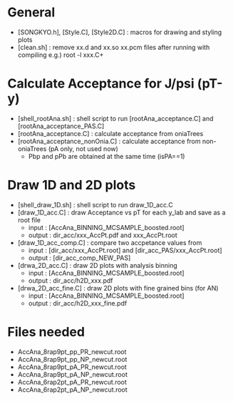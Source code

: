 # General
- [SONGKYO.h], [Style.C], [Style2D.C] : macros for drawing and styling plots
- [clean.sh] : remove xx.d and xx.so xx.pcm files after running with compiling e.g.) root -l xxx.C+

# Calculate Acceptance for J/psi (pT-y)
- [shell_rootAna.sh] : shell script to run [rootAna_acceptance.C] and [rootAna_acceptance_PAS.C]
- [rootAna_acceptance.C] : calculate acceptance from oniaTrees
- [rootAna_acceptance_nonOnia.C] : calculate acceptance from non-oniaTrees (pA only, not used now)
    - Pbp and pPb are obtained at the same time (isPA==1)

# Draw 1D and 2D plots
- [shell_draw_1D.sh] : shell script to run draw_1D_acc.C
- [draw_1D_acc.C] : draw Acceptance vs pT for each y_lab and save as a root file
    - input : [AccAna_BINNING_MCSAMPLE_boosted.root] 
    - output : dir_acc/xxx_AccPt.pdf and xxx_AccPt.root
- [draw_1D_acc_comp.C] : compare two accpetance values from  
    - input : [dir_acc/xxx_AccPt.root] and [dir_acc_PAS/xxx_AccPt.root]
    - output : [dir_acc_comp_NEW_PAS]
- [drwa_2D_acc.C] : draw 2D plots with analysis binning
    - input : [AccAna_BINNING_MCSAMPLE_boosted.root] 
    - output : dir_acc/h2D_xxx.pdf
- [drwa_2D_acc_fine.C] : draw 2D plots with fine grained bins (for AN)
    - input : [AccAna_BINNING_MCSAMPLE_boosted.root] 
    - output : dir_acc/h2D_xxx_fine.pdf

# Files needed
- AccAna_8rap9pt_pp_PR_newcut.root
- AccAna_8rap9pt_pp_NP_newcut.root
- AccAna_8rap9pt_pA_PR_newcut.root
- AccAna_8rap9pt_pA_NP_newcut.root
- AccAna_6rap2pt_pA_PR_newcut.root
- AccAna_6rap2pt_pA_NP_newcut.root

